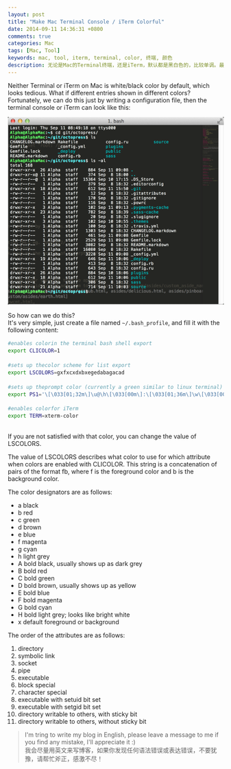 ```yaml
---
layout: post
title: "Make Mac Terminal Console / iTerm Colorful"
date: 2014-09-11 14:36:31 +0800
comments: true
categories: Mac
tags: [Mac, Tool] 
keywords: mac, tool, iterm, terminal, color, 终端, 颜色
description: 无论是Mac的Terminal终端，还是iTerm，默认都是黑白色的，比较单调。最起码应该支持目录和文件用不同的颜色显示。好在我们可以通过自己配置命令终端的颜色。Neither Terminal or iTerm on Mac is white/black color by default, which looks tedious. What if different entries shown in different colors? 
---
```

Neither Terminal or iTerm on Mac is white/black color by default, which looks tedious. What if different entries shown in different colors?  
Fortunately, we can do this just by writing a configuration file, then the terminal console or iTerm can look like this:  


![iterm icon](/images/post/2014/09/iterm.png)  
<!--more-->
  
So how can we do this?   
It's very simple, just create a file named `~/.bash_profile`, and fill it with the following content:  

``` bash ~./bash_profile
#enables colorin the terminal bash shell export
export CLICOLOR=1

#sets up thecolor scheme for list export
export LSCOLORS=gxfxcxdxbxegedabagacad

#sets up theprompt color (currently a green similar to linux terminal)
export PS1='\[\033[01;32m\]\u@\h\[\033[00m\]:\[\033[01;36m\]\w\[\033[00m\]\$ '

#enables colorfor iTerm
export TERM=xterm-color
```


<br/>
If you are not satisfied with that color, you can change the value of LSCOLORS.    

The value of LSCOLORS describes what color to use for which attribute when colors are enabled with CLICOLOR.  This string is a concatenation of pairs of the format fb, where f is the foreground color and b is the background color.
 
The color designators are as follows:
 
- a     black
- b     red
- c     green
- d     brown
- e     blue
- f     magenta
- g     cyan
- h     light grey
- A     bold black, usually shows up as dark grey
- B     bold red
- C     bold green
- D     bold brown, usually shows up as yellow
- E     bold blue
- F     bold magenta
- G     bold cyan
- H     bold light grey; looks like bright white
- x     default foreground or background
 

The order of the attributes are as follows:
 
1.   directory
2.   symbolic link
3.   socket
4.   pipe
5.   executable
6.   block special
7.   character special
8.   executable with setuid bit set
9.   executable with setgid bit set
10.  directory writable to others, with sticky bit
11.  directory writable to others, without sticky bit


>I'm tring to write my blog in English, please leave a message to me if you find any mistake, I'll appreciate it :)  
>我会尽量用英文来写博客，如果你发现任何语法错误或表达错误，不要犹豫，请帮忙斧正，感激不尽！  


<!--Google Adsense-->
<p class="meta" style="text-align:center">
	<!-- 789*90 -->
	<script async src="//pagead2.googlesyndication.com/pagead/js/adsbygoogle.js"></script>
	<ins class="adsbygoogle"
	     style="display:inline-block;width:789px;height:90px"
	     data-ad-client="ca-pub-6393503301700908"
	     data-ad-slot="7806666870"></ins>
	<script>
	(adsbygoogle = window.adsbygoogle || []).push({});
	</script>
</p>